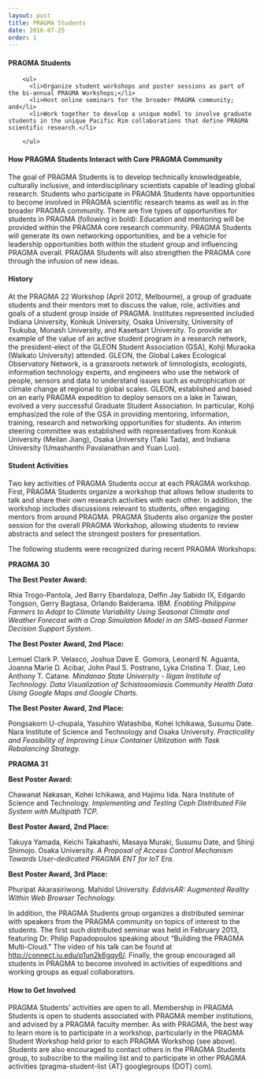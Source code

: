 ```yaml
---
layout: post
title: PRAGMA Students
date: 2016-07-25 
order: 1
---
```



<div class="border">
<h4>PRAGMA Students</h4>
</div>

<p>
     
        <ul>
          <li>Organize student workshops and poster sessions as part of the bi-annual PRAGMA Workshops;</li>
          <li>Host online seminars for the broader PRAGMA community; and</li>
          <li>Work together to develop a unique model to involve graduate students in the unique Pacific Rim collaborations that define PRAGMA scientific research.</li>
         
        </ul>

</p>

<div class="border">
<h4>How PRAGMA Students Interact with Core PRAGMA Community</h4>
</div>

<p>

The goal of PRAGMA Students is to develop technically knowledgeable, culturally inclusive, and interdisciplinary scientists capable of leading global research. Students who participate in PRAGMA Students have opportunities to become involved in PRAGMA scientific research teams as well as in the broader PRAGMA community. There are five types of opportunities for students in PRAGMA (following in bold): Education and mentoring will be provided within the PRAGMA core research community. PRAGMA Students will generate its own networking opportunities, and be a vehicle for leadership opportunities both within the student group and influencing PRAGMA overall. PRAGMA Students will also strengthen the PRAGMA core through the infusion of new ideas.

<div class="border">
<h4>History</h4>
</div>

<p>

At the PRAGMA 22 Workshop (April 2012, Melbourne), a group of graduate students and their mentors met to discuss the value, role, activities and goals of a student group inside of PRAGMA. Institutes represented included Indiana University, Konkuk University, Osaka University, University of Tsukuba, Monash University, and Kasetsart University. To provide an example of the value of an active student program in a research network, the president-elect of the GLEON Student Association (GSA), Kohji Muraoka (Waikato University) attended. GLEON, the Global Lakes Ecological Observatory Network, is a grassroots network of limnologists, ecologists, information technology experts, and engineers who use the network of people, sensors and data to understand issues such as eutrophication or climate change at regional to global scales. GLEON, established and based on an early PRAGMA expedition to deploy sensors on a lake in Taiwan, evolved a very successful Graduate Student Association. In particular, Kohji emphasized the role of the GSA in providing mentoring, information, training, research and networking opportunities for students. An interim steering committee was established with representatives from Konkuk University (Meilan Jiang), Osaka University (Taiki Tada), and Indiana University (Umashanthi Pavalanathan and Yuan Luo).

</p>

<div class="border">
<h4>Student Activities</h4>
</div>

<p>

Two key activities of PRAGMA Students occur at each PRAGMA workshop. First, PRAGMA Students organize a workshop that allows fellow students to talk and share their own research activities with each other. In addition, the workshop includes discussions relevant to students, often engaging mentors from around PRAGMA. PRAGMA Students also organize the poster session for the overall PRAGMA Workshop, allowing students to review abstracts and select the strongest posters for presentation.  

<p> The following students were recognized during recent PRAGMA Workshops:

<p>
 
<b> PRAGMA 30 </b>

<p>
 
 <b> The Best Poster Award: </b>
 
Rhia Trogo-Pantola, Jed Barry Ebardaloza, Delfin Jay Sabido IX, Edgardo Tongson, Gerry Bagtasa, Orlando Balderama. IBM. <cite> Enabling Philippine Farmers to Adapt to Climate Variability Using Seasonal Climate and Weather Forecast with a Crop Simulation Model in an SMS-based Farmer Decision Support System. </cite>

<p>

<b> The Best Poster Award, 2nd Place: </b>

Lemuel Clark P. Velasco, Joshua Dave E. Gomora, Leonard N. Aguanta, Joanna Marie D. Acibar, John Paul S. Postrano, Lyka Cristina T. Diaz, Leo Anthony T. Catane. <cite> Mindanao State University - Iligan Institute of Technology. Data Visualization of Schistosomiasis Community Health Data Using Google Maps and Google Charts. </cite>

<p>

<b> The Best Poster Award, 2nd Place: </b> 

Pongsakorn U-chupala, Yasuhiro Watashiba, Kohei Ichikawa, Susumu Date. Nara Institute of Science and Technology and Osaka University. <cite> Practicality and Feasibility of Improving Linux Container Utilization with Task Rebalancing Strategy. </cite>
 
<p>

<b> PRAGMA 31  </b> 

<p>
 
 <b> Best Poster Award: </b>
 
Chawanat Nakasan, Kohei Ichikawa, and Hajimu Iida. Nara Institute of Science and Technology. <cite> Implementing and Testing Ceph Distributed File System with Multipath TCP. </cite>

<p>
 
 <b> Best Poster Award, 2nd Place: </b>

Takuya Yamada, Keichi Takahashi, Masaya Muraki, Susumu Date, and Shinji Shimojo. Osaka University. <cite> A Proposal of Access Control Mechanism Towards User-dedicated PRAGMA ENT for IoT Era. </cite>

<p>
 
 <b> Best Poster Award, 3rd Place: </b>

Phuripat Akarasiriwong. Mahidol University. <cite> EddvisAR: Augmented Reality Within Web Browser Technology. </cite>  

</p>

In addition, the PRAGMA Students group organizes a distributed seminar with speakers from the PRAGMA community on topics of interest to the students. The first such distributed seminar was held in February 2013, featuring Dr. Philip Papadopoulos speaking about “Building the PRAGMA Multi-Cloud.” The video of his talk can be found at http://connect.iu.edu/p1un2k6gqy6/. Finally, the group encouraged all students in PRAGMA to become involved in activities of expeditions and working groups as equal collaborators.  

</p>


<div class="border">
<h4>How to Get Involved</h4>
</div>

<p>

PRAGMA Students’ activities are open to all. Membership in PRAGMA Students is open to students associated with PRAGMA member institutions, and advised by a PRAGMA faculty member.
As with PRAGMA, the best way to learn more is to participate in a workshop, particularly in the PRAGMA Student Workshop held prior to each PRAGMA Workshop (see above). Students are also encouraged to contact others in the PRAGMA Students group, to subscribe to the mailing list and to participate in other PRAGMA activities  (pragma-student-list {AT} googlegroups {DOT} com).

</p>




